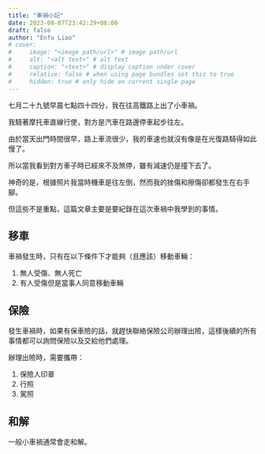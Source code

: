 ```yaml
---
title: "車禍小記"
date: 2023-08-07T23:42:29+08:00
draft: false
author: "Enfu Liao"
# cover:
#     image: "<image path/url>" # image path/url
#     alt: "<alt text>" # alt text
#     caption: "<text>" # display caption under cover
#     relative: false # when using page bundles set this to true
#     hidden: true # only hide on current single page
---
```


七月二十九號早晨七點四十四分，我在往高鐵路上出了小車禍。

我騎著摩托車直線行使，對方是汽車在路邊停車起步往左。

由於當天出門時間很早，路上車流很少，我的車速也就沒有像是在光復路騎得如此慢了。

所以當我看到對方車子時已經來不及煞停，雖有減速仍是撞下去了。

神奇的是，根據照片我當時機車是往左倒，然而我的挫傷和擦傷卻都發生在右手腳。

但這些不是重點，這篇文章主要是要紀錄在這次車禍中我學到的事情。

## 移車
車禍發生時，只有在以下條件下才能夠（且應該）移動車輛：
1. 無人受傷、無人死亡
2. 有人受傷但是當事人同意移動車輛

## 保險
發生車禍時，如果有保車險的話，就趕快聯絡保險公司辦理出險，這樣後續的所有事情都可以詢問保險以及交給他們處理。

辦理出險時，需要攜帶：
1. 保險人印章
2. 行照
3. 駕照

## 和解
一般小車禍通常會走和解。
